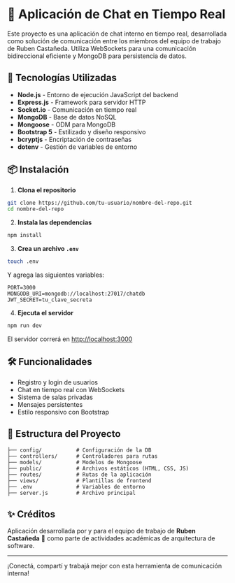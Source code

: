 # 💬 Aplicación de Chat en Tiempo Real

Este proyecto es una aplicación de chat interno en tiempo real, desarrollada como solución de comunicación entre los miembros del equipo de trabajo de Ruben Castañeda. Utiliza WebSockets para una comunicación bidireccional eficiente y MongoDB para persistencia de datos.

## 🚀 Tecnologías Utilizadas

- **Node.js** - Entorno de ejecución JavaScript del backend  
- **Express.js** - Framework para servidor HTTP  
- **Socket.io** - Comunicación en tiempo real  
- **MongoDB** - Base de datos NoSQL  
- **Mongoose** - ODM para MongoDB  
- **Bootstrap 5** - Estilizado y diseño responsivo  
- **bcryptjs** - Encriptación de contraseñas  
- **dotenv** - Gestión de variables de entorno  

## 📦 Instalación

1. **Clona el repositorio**

```bash
git clone https://github.com/tu-usuario/nombre-del-repo.git
cd nombre-del-repo
```

2. **Instala las dependencias**

```bash
npm install
```

3. **Crea un archivo `.env`**

```bash
touch .env
```

Y agrega las siguientes variables:

```env
PORT=3000
MONGODB_URI=mongodb://localhost:27017/chatdb
JWT_SECRET=tu_clave_secreta
```

4. **Ejecuta el servidor**

```bash
npm run dev
```

El servidor correrá en [http://localhost:3000](http://localhost:3000)

## 🛠 Funcionalidades

- Registro y login de usuarios  
- Chat en tiempo real con WebSockets  
- Sistema de salas privadas  
- Mensajes persistentes  
- Estilo responsivo con Bootstrap  

## 📁 Estructura del Proyecto

```
├── config/           # Configuración de la DB
├── controllers/      # Controladores para rutas
├── models/           # Modelos de Mongoose
├── public/           # Archivos estáticos (HTML, CSS, JS)
├── routes/           # Rutas de la aplicación
├── views/            # Plantillas de frontend
├── .env              # Variables de entorno
├── server.js         # Archivo principal
```

## ✨ Créditos

Aplicación desarrollada por y para el equipo de trabajo de **Ruben Castañeda** 🦴 como parte de actividades académicas de arquitectura de software.

---

¡Conectá, compartí y trabajá mejor con esta herramienta de comunicación interna!
